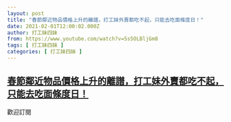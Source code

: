 ```yaml
---
layout: post
title: "春節鄰近物品價格上升的離譜，打工妹外賣都吃不起，只能去吃面條度日！"
date: 2021-02-01T12:00:02.000Z
author: 打工妹四妹
from: https://www.youtube.com/watch?v=5s5OLBljGm8
tags: [ 打工妹四妹 ]
categories: [ 打工妹四妹 ]
---
```

<!--1612180802000-->
[春節鄰近物品價格上升的離譜，打工妹外賣都吃不起，只能去吃面條度日！](https://www.youtube.com/watch?v=5s5OLBljGm8)
------

<div>
歡迎訂閱
</div>

